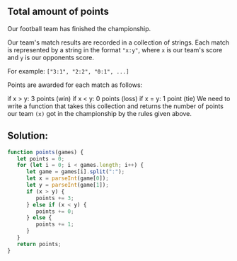 
## Total amount of points

Our football team has finished the championship.

Our team's match results are recorded in a collection of strings. Each match is represented by a string in the format `"x:y"`, where `x` is our team's score and `y` is our opponents score.

For example: `["3:1", "2:2", "0:1", ...]`

Points are awarded for each match as follows:

if x > y: 3 points (win)
if x < y: 0 points (loss)
if x = y: 1 point (tie)
We need to write a function that takes this collection and returns the number of points our team `(x)` got in the championship by the rules given above.




## Solution:

```javascript
function points(games) {
   let points = 0;
   for (let i = 0; i < games.length; i++) {
      let game = games[i].split(":");
      let x = parseInt(game[0]);
      let y = parseInt(game[1]);
      if (x > y) {
         points += 3;
      } else if (x < y) {
         points += 0;
      } else {
         points += 1;
      }
   }
   return points;
}
```


